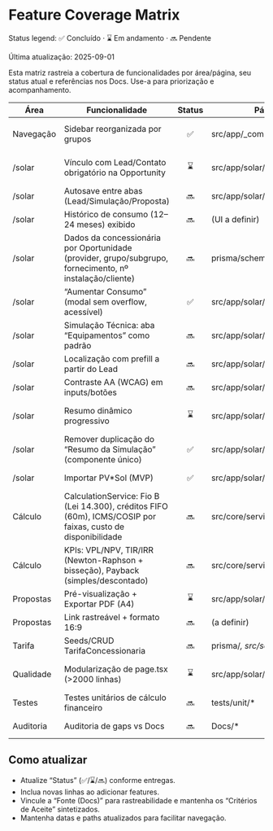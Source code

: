 # Feature Coverage Matrix

Status legend: ✅ Concluído · ⌛ Em andamento · 🔜 Pendente

Última atualização: 2025-09-01

Esta matriz rastreia a cobertura de funcionalidades por área/página, seu status atual e referências nos Docs. Use-a para priorização e acompanhamento.

| Área | Funcionalidade | Status | Página/Path | Fonte (Docs) | Critério de Aceite (resumo) | Testes | Observações |
|---|---|:---:|---|---|---|---|---|
| Navegação | Sidebar reorganizada por grupos | ✅ | src/app/_components/AppShell.tsx | Docs/Plan.md | Grupos Início/Comercial/Projetos/Treinamentos; Config no rodapé | - | Implementado conforme Plan.md |
| /solar | Vínculo com Lead/Contato obrigatório na Opportunity | ⌛ | src/app/solar/page.tsx | Docs/Plan.md (F5) | Sempre associar simulação a um Lead/Contato | E2E básico | Vínculo existe parcial; precisa endurecer validações |
| /solar | Autosave entre abas (Lead/Simulação/Proposta) | 🔜 | src/app/solar/page.tsx | plan-002, Docs/Plan.md | Mudanças persistem ao trocar abas e no botão Próximo | Unit de store | Usar Zustand + debounce 1000ms |
| /solar | Histórico de consumo (12–24 meses) exibido | 🔜 | (UI a definir) | Docs/Plan.md (F5) | Gráfico mensal + médias; fallback 6–12m | Unit de formatação | Tipos prontos; UI pendente |
| /solar | Dados da concessionária por Oportunidade (provider, grupo/subgrupo, fornecimento, nº instalação/cliente) | 🔜 | prisma/schema.prisma | PRD Implementação, Plan.md | Campos gravados e usados no cálculo | Unit dos mapeamentos | Guardar na Opportunity; Contact como default |
| /solar | “Aumentar Consumo” (modal sem overflow, acessível) | ✅ | src/app/solar/page.tsx | plan-002 | Overlay/foco corretos; sem estouro em breakpoints | - | Usar Radix Dialog (shadcn/ui) |
| /solar | Simulação Técnica: aba “Equipamentos” como padrão | 🔜 | src/app/solar/page.tsx | plan-002, Plan.md | Primeira aba selecionada por padrão | Unit simples | Persistir aba via URL opcional |
| /solar | Localização com prefill a partir do Lead | 🔜 | src/app/solar/page.tsx | Plan.md (F5) | Cidade/UF preenchidos e editáveis | Unit do mapeamento | Considerar geocoding futuro |
| /solar | Contraste AA (WCAG) em inputs/botões | 🔜 | src/app/solar/* | backlog.md, KNOWLEDGE_FILE.md | Sem violações críticas no aXe | aXe checks | Aplicar tokens de design |
| /solar | Resumo dinâmico progressivo | ⌛ | src/app/solar/page.tsx | plan-002 | Atualiza conforme entradas; sinaliza “precisa resimular” | Unit de cálculo parcial | Expandir campos preenchíveis |
| /solar | Remover duplicação do “Resumo da Simulação” (componente único) | ✅ | src/app/solar/components/* | plan-002 | Um único componente reutilizado | - | Continuar modularização de page.tsx |
| /solar | Importar PV*Sol (MVP) | ✅ | src/app/solar/page.tsx | Plan.md | Upload + parsing inicial (JSON) alimenta estados | Unit do parser | handlePvsolUploaded implementado |
| Cálculo | CalculationService: Fio B (Lei 14.300), créditos FIFO (60m), ICMS/COSIP por faixas, custo de disponibilidade | 🔜 | src/core/services/* | PRD (Vibe), Descritivo Técnico, Plan.md | Regras aplicadas corretamente | Jest com fixtures | Implementar módulos de cálculo TS puro |
| Cálculo | KPIs: VPL/NPV, TIR/IRR (Newton-Raphson + bisseção), Payback (simples/descontado) | 🔜 | src/core/services/* | PRD (Vibe), Fases Impl. | KPIs batem com fixtures (±1 p.p. TIR) | Jest com cenários | Precisão com decimal.js |
| Propostas | Pré-visualização + Exportar PDF (A4) | ⌛ | src/app/solar/page.tsx | Plan.md | Exporta sem erro; layout consistente | Snapshot básico | Falta robustez e casos |
| Propostas | Link rastreável + formato 16:9 | 🔜 | (a definir) | Plan.md, PRD | Link com tracking; export 16:9 | E2E básico | Registrar evento de visualização |
| Tarifa | Seeds/CRUD TarifaConcessionaria | 🔜 | prisma/*, src/server/* | Fases Impl., PRD | Seleção por UF/distribuidora/classe e vigência | Unit de repos | Cache simples em memória |
| Qualidade | Modularização de page.tsx (>2000 linhas) | ⌛ | src/app/solar/page.tsx | plan-002 | Extração em subcomponentes/hooks | - | Fatiar por contexto (Lead, Técn., Resumo, Proposta) |
| Testes | Testes unitários de cálculo financeiro | 🔜 | tests/unit/* | Plan.md, PRD | Todos os cenários passando | Jest | Cobrir bordas (2022, 2024, 2029+) |
| Auditoria | Auditoria de gaps vs Docs | 🔜 | Docs/* | plan-002 | Lista de gaps priorizada | - | Basear-se em Plan.md (F5) |

## Como atualizar
- Atualize “Status” (✅/⌛/🔜) conforme entregas.
- Inclua novas linhas ao adicionar features.
- Vincule a “Fonte (Docs)” para rastreabilidade e mantenha os “Critérios de Aceite” sintetizados.
- Mantenha datas e paths atualizados para facilitar navegação.